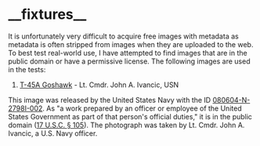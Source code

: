 # \_\_fixtures\_\_

It is unfortunately very difficult to acquire free images with metadata as metadata is often stripped from images when they are uploaded to the web. To best test real-world use, I have attempted to find images that are in the public domain or have a permissive license. The following images are used in the tests:

1. [T-45A Goshawk](https://commons.wikimedia.org/wiki/File:T-45A_Goshawk_03.jpg) - Lt. Cmdr. John A. Ivancic, USN

This image was released by the United States Navy with the ID [080604-N-2798I-002](https://web.archive.org/web/20200505120013/https://www.navy.mil/view_image.asp?id=59981). As "a work prepared by an officer or employee of the United States Government as part of that person's official duties," it is in the public domain ([17 U.S.C. § 105](https://www.law.cornell.edu/uscode/text/17/105)). The photograph was taken by Lt. Cmdr. John A. Ivancic, a U.S. Navy officer.
